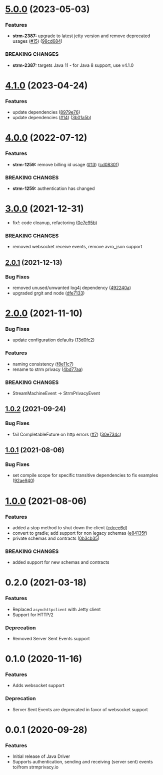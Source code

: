 # [5.0.0](https://github.com/strmprivacy/java-driver/compare/v4.1.0...v5.0.0) (2023-05-03)


### Features

* **strm-2387:** upgrade to latest jetty version and remove deprecated usages ([#15](https://github.com/strmprivacy/java-driver/issues/15)) ([98cd684](https://github.com/strmprivacy/java-driver/commit/98cd68428d8742c0bcee2abc1cada250c2d90c37))


### BREAKING CHANGES

* **strm-2387:** targets Java 11 - for Java 8 support, use v4.1.0

# [4.1.0](https://github.com/strmprivacy/java-driver/compare/v4.0.0...v4.1.0) (2023-04-24)


### Features

* update dependencies ([8979e76](https://github.com/strmprivacy/java-driver/commit/8979e762fda75808e77ca007113c5774fe5a8af6))
* update dependencies ([#14](https://github.com/strmprivacy/java-driver/issues/14)) ([3b01a5b](https://github.com/strmprivacy/java-driver/commit/3b01a5bace87e4735bc65ef52f9db273eda4f776))

# [4.0.0](https://github.com/strmprivacy/java-driver/compare/v3.0.0...v4.0.0) (2022-07-12)


### Features

* **strm-1259:** remove billing id usage ([#13](https://github.com/strmprivacy/java-driver/issues/13)) ([cd08301](https://github.com/strmprivacy/java-driver/commit/cd083018186c5ca6d6c2fde2b062b62b3204fe58))


### BREAKING CHANGES

* **strm-1259:** authentication has changed

# [3.0.0](https://github.com/strmprivacy/java-driver/compare/v2.0.1...v3.0.0) (2021-12-31)


* fix!: code cleanup, refactoring ([0e7e95b](https://github.com/strmprivacy/java-driver/commit/0e7e95bccf4417216fefd43af90e5fbe50b21640))


### BREAKING CHANGES

* removed websocket receive events, remove avro_json support

## [2.0.1](https://github.com/strmprivacy/java-driver/compare/v2.0.0...v2.0.1) (2021-12-13)


### Bug Fixes

* removed unused/unwanted log4j dependency ([492240a](https://github.com/strmprivacy/java-driver/commit/492240a15fdc1ddaef0da885c268328b861de13f))
* upgraded grgit and node ([dfe7133](https://github.com/strmprivacy/java-driver/commit/dfe71336081c8fea0cc09f873a308721dac860f9))

# [2.0.0](https://github.com/streammachineio/java-driver/compare/v1.0.2...v2.0.0) (2021-11-10)


### Bug Fixes

* update configuration defaults ([13d0fc2](https://github.com/streammachineio/java-driver/commit/13d0fc2dabed0e1b46a35598323f0279fd85b30c))


### Features

* naming consistency ([f8e11c7](https://github.com/streammachineio/java-driver/commit/f8e11c71aa3a51003f9667f28e6e51200736e110))
* rename to strm privacy ([4bd77aa](https://github.com/streammachineio/java-driver/commit/4bd77aa9f8981f609dedc6495e7ce7e48ddc0844))


### BREAKING CHANGES

* StreamMachineEvent -> StrmPrivacyEvent

## [1.0.2](https://github.com/strmprivacy/java-driver/compare/v1.0.1...v1.0.2) (2021-09-24)


### Bug Fixes

* fail CompletableFuture on http errors ([#7](https://github.com/strmprivacy/java-driver/issues/7)) ([30e734c](https://github.com/strmprivacy/java-driver/commit/30e734c15b9c5cb6f43d214080a78fc32bfd6168))

## [1.0.1](https://github.com/strmprivacy/java-driver/compare/v1.0.0...v1.0.1) (2021-08-06)


### Bug Fixes

* set compile scope for specific transitive dependencies to fix examples ([92ae940](https://github.com/strmprivacy/java-driver/commit/92ae9402237bca87d994ba3f3226a34d333b342c))

# [1.0.0](https://github.com/strmprivacy/java-driver/compare/v0.1.0...v1.0.0) (2021-08-06)


### Features

* added a stop method to shut down the client ([cdcee6d](https://github.com/strmprivacy/java-driver/commit/cdcee6d7a5bb1843d4cf776f7a0bad1475ff5274))
* convert to gradle; add support for non legacy schemas ([e84135f](https://github.com/strmprivacy/java-driver/commit/e84135f44ff8fdbfa3fcb7b7c9fbe374284f8bbb))
* private schemas and contracts ([0b3cb35](https://github.com/strmprivacy/java-driver/commit/0b3cb35f7628b114d69aaf24e362363df91b101a))


### BREAKING CHANGES

* added support for new schemas and contracts

# 0.2.0 (2021-03-18)


### Features
* Replaced `asynchttpclient` with Jetty client
* Support for HTTP/2

### Deprecation
* Removed Server Sent Events support

# 0.1.0 (2020-11-16)


### Features
* Adds websocket support

### Deprecation
* Server Sent Events are deprecated in favor of websocket support

# 0.0.1 (2020-09-28)


### Features
* Initial release of Java Driver
* Supports authentication, sending and receiving (server sent) events to/from strmprivacy.io
